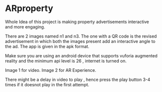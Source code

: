 # ARproperty


Whole Idea of this project is making property advertisements interactive and more engaging.

There are 2 images named n1 and n3.
The one with a QR code is the revised advertisement in which both the images present add an interactive angle to the ad. 
The app is given in the apk format.


Make sure you are using an android device that supports vuforia augmented reality and the minimum api level is 26 , internet is turned on.

Image 1 for video.
Image 2 for AR Experience.

There might be a delay in video to play , hence press the play button 3-4 times if it doesnot play in the first attempt. 
